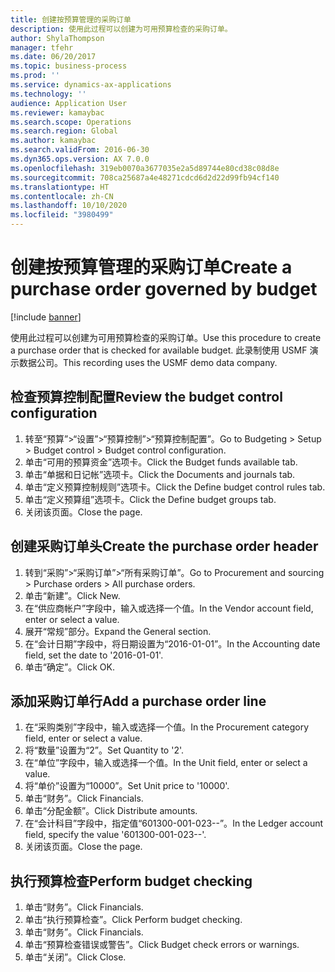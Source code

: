 ```yaml
---
title: 创建按预算管理的采购订单
description: 使用此过程可以创建为可用预算检查的采购订单。
author: ShylaThompson
manager: tfehr
ms.date: 06/20/2017
ms.topic: business-process
ms.prod: ''
ms.service: dynamics-ax-applications
ms.technology: ''
audience: Application User
ms.reviewer: kamaybac
ms.search.scope: Operations
ms.search.region: Global
ms.author: kamaybac
ms.search.validFrom: 2016-06-30
ms.dyn365.ops.version: AX 7.0.0
ms.openlocfilehash: 319eb0070a3677035e2a5d89744e80cd38c08d8e
ms.sourcegitcommit: 708ca25687a4e48271cdcd6d2d22d99fb94cf140
ms.translationtype: HT
ms.contentlocale: zh-CN
ms.lasthandoff: 10/10/2020
ms.locfileid: "3980499"
---
```

# <a name="create-a-purchase-order-governed-by-budget"></a><span data-ttu-id="77678-103">创建按预算管理的采购订单</span><span class="sxs-lookup"><span data-stu-id="77678-103">Create a purchase order governed by budget</span></span>

[!include [banner](../../includes/banner.md)]

<span data-ttu-id="77678-104">使用此过程可以创建为可用预算检查的采购订单。</span><span class="sxs-lookup"><span data-stu-id="77678-104">Use this procedure to create a purchase order that is checked for available budget.</span></span> <span data-ttu-id="77678-105">此录制使用 USMF 演示数据公司。</span><span class="sxs-lookup"><span data-stu-id="77678-105">This recording uses the USMF demo data company.</span></span>


## <a name="review-the-budget-control-configuration"></a><span data-ttu-id="77678-106">检查预算控制配置</span><span class="sxs-lookup"><span data-stu-id="77678-106">Review the budget control configuration</span></span>
1. <span data-ttu-id="77678-107">转至“预算”>“设置”>“预算控制”>“预算控制配置”。</span><span class="sxs-lookup"><span data-stu-id="77678-107">Go to Budgeting > Setup > Budget control > Budget control configuration.</span></span>
2. <span data-ttu-id="77678-108">单击“可用的预算资金”选项卡。</span><span class="sxs-lookup"><span data-stu-id="77678-108">Click the Budget funds available tab.</span></span>
3. <span data-ttu-id="77678-109">单击“单据和日记帐”选项卡。</span><span class="sxs-lookup"><span data-stu-id="77678-109">Click the Documents and journals tab.</span></span>
4. <span data-ttu-id="77678-110">单击“定义预算控制规则”选项卡。</span><span class="sxs-lookup"><span data-stu-id="77678-110">Click the Define budget control rules tab.</span></span>
5. <span data-ttu-id="77678-111">单击“定义预算组”选项卡。</span><span class="sxs-lookup"><span data-stu-id="77678-111">Click the Define budget groups tab.</span></span>
6. <span data-ttu-id="77678-112">关闭该页面。</span><span class="sxs-lookup"><span data-stu-id="77678-112">Close the page.</span></span>

## <a name="create-the-purchase-order-header"></a><span data-ttu-id="77678-113">创建采购订单头</span><span class="sxs-lookup"><span data-stu-id="77678-113">Create the purchase order header</span></span>
1. <span data-ttu-id="77678-114">转到“采购”>“采购订单”>“所有采购订单”。</span><span class="sxs-lookup"><span data-stu-id="77678-114">Go to Procurement and sourcing > Purchase orders > All purchase orders.</span></span>
2. <span data-ttu-id="77678-115">单击“新建”。</span><span class="sxs-lookup"><span data-stu-id="77678-115">Click New.</span></span>
3. <span data-ttu-id="77678-116">在“供应商帐户”字段中，输入或选择一个值。</span><span class="sxs-lookup"><span data-stu-id="77678-116">In the Vendor account field, enter or select a value.</span></span>
4. <span data-ttu-id="77678-117">展开“常规”部分。</span><span class="sxs-lookup"><span data-stu-id="77678-117">Expand the General section.</span></span>
5. <span data-ttu-id="77678-118">在“会计日期”字段中，将日期设置为“2016-01-01”。</span><span class="sxs-lookup"><span data-stu-id="77678-118">In the Accounting date field, set the date to '2016-01-01'.</span></span>
6. <span data-ttu-id="77678-119">单击“确定”。</span><span class="sxs-lookup"><span data-stu-id="77678-119">Click OK.</span></span>

## <a name="add-a-purchase-order-line"></a><span data-ttu-id="77678-120">添加采购订单行</span><span class="sxs-lookup"><span data-stu-id="77678-120">Add a purchase order line</span></span>
1. <span data-ttu-id="77678-121">在“采购类别”字段中，输入或选择一个值。</span><span class="sxs-lookup"><span data-stu-id="77678-121">In the Procurement category field, enter or select a value.</span></span>
2. <span data-ttu-id="77678-122">将“数量”设置为“2”。</span><span class="sxs-lookup"><span data-stu-id="77678-122">Set Quantity to '2'.</span></span>
3. <span data-ttu-id="77678-123">在“单位”字段中，输入或选择一个值。</span><span class="sxs-lookup"><span data-stu-id="77678-123">In the Unit field, enter or select a value.</span></span>
4. <span data-ttu-id="77678-124">将“单价”设置为“10000”。</span><span class="sxs-lookup"><span data-stu-id="77678-124">Set Unit price to '10000'.</span></span>
5. <span data-ttu-id="77678-125">单击“财务”。</span><span class="sxs-lookup"><span data-stu-id="77678-125">Click Financials.</span></span>
6. <span data-ttu-id="77678-126">单击“分配金额”。</span><span class="sxs-lookup"><span data-stu-id="77678-126">Click Distribute amounts.</span></span>
7. <span data-ttu-id="77678-127">在“会计科目”字段中，指定值“601300-001-023--”。</span><span class="sxs-lookup"><span data-stu-id="77678-127">In the Ledger account field, specify the value '601300-001-023--'.</span></span>
8. <span data-ttu-id="77678-128">关闭该页面。</span><span class="sxs-lookup"><span data-stu-id="77678-128">Close the page.</span></span>

## <a name="perform-budget-checking"></a><span data-ttu-id="77678-129">执行预算检查</span><span class="sxs-lookup"><span data-stu-id="77678-129">Perform budget checking</span></span>
1. <span data-ttu-id="77678-130">单击“财务”。</span><span class="sxs-lookup"><span data-stu-id="77678-130">Click Financials.</span></span>
2. <span data-ttu-id="77678-131">单击“执行预算检查”。</span><span class="sxs-lookup"><span data-stu-id="77678-131">Click Perform budget checking.</span></span>
3. <span data-ttu-id="77678-132">单击“财务”。</span><span class="sxs-lookup"><span data-stu-id="77678-132">Click Financials.</span></span>
4. <span data-ttu-id="77678-133">单击“预算检查错误或警告”。</span><span class="sxs-lookup"><span data-stu-id="77678-133">Click Budget check errors or warnings.</span></span>
5. <span data-ttu-id="77678-134">单击“关闭”。</span><span class="sxs-lookup"><span data-stu-id="77678-134">Click Close.</span></span>

